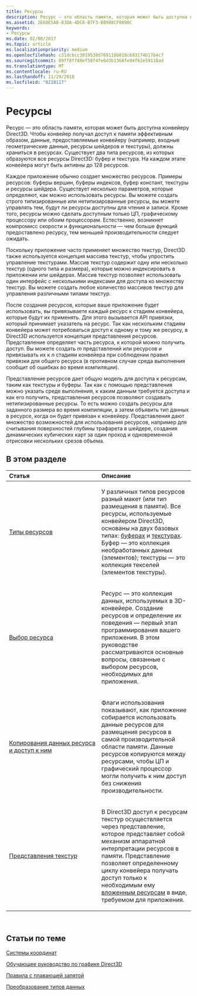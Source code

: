 ```yaml
---
title: Ресурсы
description: Ресурс — это область памяти, которая может быть доступна конвейеру Direct3D.
ms.assetid: 2E68E5A8-83DA-4DC8-B7F3-B8988CF8090C
keywords:
- Ресурсы
ms.date: 02/08/2017
ms.topic: article
ms.localizationpriority: medium
ms.openlocfilehash: c31dcbcc3019538d769118b018c693174b17b4c7
ms.sourcegitcommit: 89ff8ff88ef58f4fe6d3b1368fe94f62e59118ad
ms.translationtype: MT
ms.contentlocale: ru-RU
ms.lasthandoff: 11/29/2018
ms.locfileid: "8218117"
---
```

# <a name="resources"></a>Ресурсы


Ресурс — это область памяти, которая может быть доступна конвейеру Direct3D. Чтобы конвейер получал доступ к памяти эффективным образом, данные, предоставляемые конвейеру (например, входные геометрические данные, ресурсы шейдеров и текстуры), должны храниться в ресурсах. Существует два типа ресурсов, из которых образуются все ресурсы Direct3D: буфер и текстура. На каждом этапе конвейера могут быть активны до 128 ресурсов.

Каждое приложение обычно создает множество ресурсов. Примеры ресурсов: буферы вершин, буферы индексов, буфер констант, текстуры и ресурсы шейдера. Существует несколько параметров, которые определяют, как можно использовать ресурсы. Вы можете создать строго типизированные или нетипизированные ресурсы, вы можете управлять тем, будут ли ресурсы доступны для чтения и записи. Кроме того, ресурсы можно сделать доступным только ЦП, графическому процессору или обоим процессорам. Естественно, возникнет компромисс скорости и функциональности — чем больше функций предоставлено ресурсу, тем меньшей производительности следует ожидать.

Поскольку приложение часто применяет множество текстур, Direct3D также используется концепция массива текстур, чтобы упростить управление текстурами. Массив текстур содержит одну или несколько текстур (одного типа и размера), которые можно индексировать в приложении или шейдерах. Массив текстур позволяет использовать один интерфейс с несколькими индексами для доступа ко множеству текстур. Вы можете создать любое количество массивов текстур для управления различными типами текстур.

После создания ресурсов, которые ваше приложение будет использовать, вы привязываете каждый ресурс к стадиям конвейера, которые будут их применять. Для этого вызывается API привязки, который принимает указатель на ресурс. Так как нескольким стадиям конвейера может потребоваться доступ к одному и тому же ресурсу, в Direct3D используется концепция представления ресурсов. Представление определяет часть ресурса, к которой можно получить доступ. Вы можете создать *m* представлений или ресурсов и привязывать их к *n* стадиям конвейера при соблюдении правил привязки для общего ресурса (в противном случае среда выполнения сообщит об ошибках во время компиляции).

Представление ресурсов дает общую модель для доступа к ресурсам, таким как текстуры и буферы. Так как с помощью представления можно указать среде выполнения, к каким данным требуется доступа и как его получить, представления ресурсов позволяют создавать нетипизированные ресурсы. То есть можно создать ресурсы для заданного размера во время компиляции, а затем объявить тип данных в ресурсе, когда он будет привязан к конвейеру. Представления дают множество возможностей для использования ресурсов, например для считывания поверхностей глубины трафарета в шейдере, создания динамических кубических карт за один проход и одновременной отрисовки нескольких срезов объема.

## <a name="span-idin-this-sectionspanin-this-section"></a><span id="in-this-section"></span>В этом разделе


<table>
<colgroup>
<col width="50%" />
<col width="50%" />
</colgroup>
<thead>
<tr class="header">
<th align="left">Статья</th>
<th align="left">Описание</th>
</tr>
</thead>
<tbody>
<tr class="odd">
<td align="left"><p><a href="resource-types.md">Типы ресурсов</a></p></td>
<td align="left"><p>У различных типов ресурсов разный макет (или тип размещения в памяти). Все ресурсы, используемые конвейером Direct3D, основаны на двух базовых типах: <a href="resource-types.md#buffer-resources">буферах</a> и <a href="resource-types.md#texture-resources">текстурах</a>. Буфер — это коллекция необработанных данных (элементов); текстуры — это коллекция текселей (элементов текстуры).</p></td>
</tr>
<tr class="even">
<td align="left"><p><a href="choosing-a-resource.md">Выбор ресурса</a></p></td>
<td align="left"><p>Ресурс — это коллекция данных, используемых в 3D-конвейере. Создание ресурсов и определение их поведения — первый этап программирования вашего приложения. В этом руководстве рассматриваются основные вопросы, связанные с выбором ресурсов, необходимых для приложения.</p></td>
</tr>
<tr class="odd">
<td align="left"><p><a href="copying-and-accessing-resource-data.md">Копирования данных ресурса и доступ к ним</a></p></td>
<td align="left"><p>Флаги использования показывают, как приложение собирается использовать данные ресурсов для размещения ресурсов в самой производительной области памяти. Данные ресурсов копируются между ресурсами, чтобы ЦП и графический процессор могли получить к ним доступ без снижения производительности.</p></td>
</tr>
<tr class="even">
<td align="left"><p><a href="texture-views.md">Представления текстур</a></p></td>
<td align="left"><p>В Direct3D доступ к ресурсам текстур осуществляется через представление, которое представляет собой механизм аппаратной интерпретации ресурсов в памяти. Представление позволяет определенному циклу конвейера получать доступ только к необходимым ему <a href="resource-types.md">вложенным ресурсам</a> в виде, требуемом для приложения.</p></td>
</tr>
</tbody>
</table>

 

## <a name="span-idrelated-topicsspanrelated-topics"></a><span id="related-topics"></span>Статьи по теме


[Системы координат](coordinate-systems.md)

[Обучающее руководство по графике Direct3D](index.md)

[Правила с плавающей запятой](floating-point-rules.md)

[Преобразование типов данных](data-type-conversion.md)
